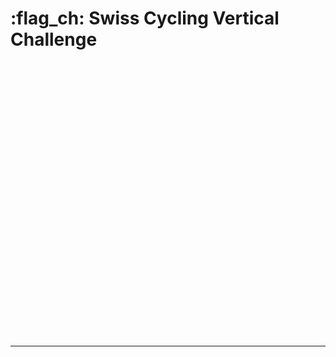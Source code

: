# :flag_ch: **Swiss Cycling Vertical Challenge**

<style type="text/css">
#map {
    width: 100%;
    height: 440px;
    margin: 0;
    z-index: 1;
}
</style>

<script src="/js/map.js"></script>
<div id="map"></div>

---

<script src="/js/podium.js"></script>
<div id="js-podium" style="width: 100%; height: 177px;" class="ag-theme-quartz-dark"></div>
